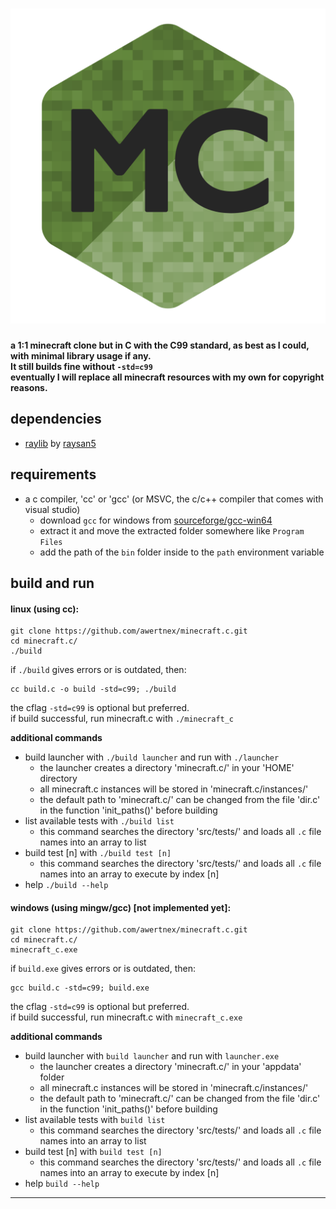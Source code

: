 <h1 align="center">
  <img src="resources/logo/1024x1024.png" alt="minecraft.c">
</h1>

**a 1:1 minecraft clone but in C with the C99 standard, as best as I could, with minimal library usage if any.\
It still builds fine without `-std=c99`\
eventually I will replace all minecraft resources with my own for copyright reasons.**

## dependencies
- [raylib](https://github.com/raysan5/raylib) by [raysan5](https://github.com/raysan5)

## requirements
- a c compiler, 'cc' or 'gcc' (or MSVC, the c/c++ compiler that comes with visual studio)
    - download `gcc` for windows from [sourceforge/gcc-win64](https://www.sourceforge.net/projects/gcc-win64/)
    - extract it and move the extracted folder somewhere like `Program Files`
    - add the path of the `bin` folder inside to the `path` environment variable

## build and run
#### linux (using cc):
```
git clone https://github.com/awertnex/minecraft.c.git
cd minecraft.c/
./build
```
if `./build` gives errors or is outdated, then:
```
cc build.c -o build -std=c99; ./build
```
the cflag `-std=c99` is optional but preferred.\
if build successful, run minecraft.c with `./minecraft_c`

**additional commands**
- build launcher with `./build launcher` and run with `./launcher`
    - the launcher creates a directory 'minecraft.c/' in your 'HOME' directory
    - all minecraft.c instances will be stored in 'minecraft.c/instances/'
    - the default path to 'minecraft.c/' can be changed from the file 'dir.c' in the function 'init_paths()' before building
- list available tests with `./build list`
    - this command searches the directory 'src/tests/' and loads all `.c` file names into an array to list
- build test [n] with `./build test [n]`
    - this command searches the directory 'src/tests/' and loads all `.c` file names into an array to execute by index [n]
- help `./build --help`

#### windows (using mingw/gcc) [not implemented yet]:
```
git clone https://github.com/awertnex/minecraft.c.git
cd minecraft.c/
minecraft_c.exe
```
if `build.exe` gives errors or is outdated, then:
```
gcc build.c -std=c99; build.exe
```
the cflag `-std=c99` is optional but preferred.\
if build successful, run minecraft.c with `minecraft_c.exe`

**additional commands**
- build launcher with `build launcher` and run with `launcher.exe`
    - the launcher creates a directory 'minecraft.c/' in your 'appdata' folder
    - all minecraft.c instances will be stored in 'minecraft.c/instances/'
    - the default path to 'minecraft.c/' can be changed from the file 'dir.c' in the function 'init_paths()' before building
- list available tests with `build list`
    - this command searches the directory 'src/tests/' and loads all `.c` file names into an array to list
- build test [n] with `build test [n]`
    - this command searches the directory 'src/tests/' and loads all `.c` file names into an array to execute by index [n]
- help `build --help`
- - - -
